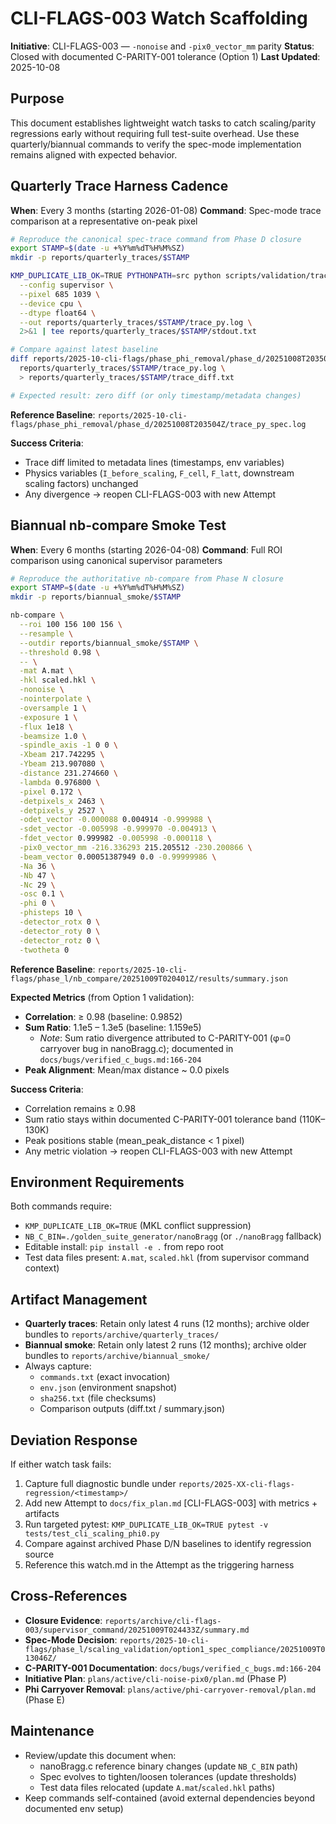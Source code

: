 # CLI-FLAGS-003 Watch Scaffolding

**Initiative**: CLI-FLAGS-003 — `-nonoise` and `-pix0_vector_mm` parity
**Status**: Closed with documented C-PARITY-001 tolerance (Option 1)
**Last Updated**: 2025-10-08

## Purpose

This document establishes lightweight watch tasks to catch scaling/parity regressions early without requiring full test-suite overhead. Use these quarterly/biannual commands to verify the spec-mode implementation remains aligned with expected behavior.

## Quarterly Trace Harness Cadence

**When**: Every 3 months (starting 2026-01-08)
**Command**: Spec-mode trace comparison at a representative on-peak pixel

```bash
# Reproduce the canonical spec-trace command from Phase D closure
export STAMP=$(date -u +%Y%m%dT%H%M%SZ)
mkdir -p reports/quarterly_traces/$STAMP

KMP_DUPLICATE_LIB_OK=TRUE PYTHONPATH=src python scripts/validation/trace_harness.py \
  --config supervisor \
  --pixel 685 1039 \
  --device cpu \
  --dtype float64 \
  --out reports/quarterly_traces/$STAMP/trace_py.log \
  2>&1 | tee reports/quarterly_traces/$STAMP/stdout.txt

# Compare against latest baseline
diff reports/2025-10-cli-flags/phase_phi_removal/phase_d/20251008T203504Z/trace_py_spec.log \
  reports/quarterly_traces/$STAMP/trace_py.log \
  > reports/quarterly_traces/$STAMP/trace_diff.txt

# Expected result: zero diff (or only timestamp/metadata changes)
```

**Reference Baseline**: `reports/2025-10-cli-flags/phase_phi_removal/phase_d/20251008T203504Z/trace_py_spec.log`

**Success Criteria**:
- Trace diff limited to metadata lines (timestamps, env variables)
- Physics variables (`I_before_scaling`, `F_cell`, `F_latt`, downstream scaling factors) unchanged
- Any divergence → reopen CLI-FLAGS-003 with new Attempt

## Biannual nb-compare Smoke Test

**When**: Every 6 months (starting 2026-04-08)
**Command**: Full ROI comparison using canonical supervisor parameters

```bash
# Reproduce the authoritative nb-compare from Phase N closure
export STAMP=$(date -u +%Y%m%dT%H%M%SZ)
mkdir -p reports/biannual_smoke/$STAMP

nb-compare \
  --roi 100 156 100 156 \
  --resample \
  --outdir reports/biannual_smoke/$STAMP \
  --threshold 0.98 \
  -- \
  -mat A.mat \
  -hkl scaled.hkl \
  -nonoise \
  -nointerpolate \
  -oversample 1 \
  -exposure 1 \
  -flux 1e18 \
  -beamsize 1.0 \
  -spindle_axis -1 0 0 \
  -Xbeam 217.742295 \
  -Ybeam 213.907080 \
  -distance 231.274660 \
  -lambda 0.976800 \
  -pixel 0.172 \
  -detpixels_x 2463 \
  -detpixels_y 2527 \
  -odet_vector -0.000088 0.004914 -0.999988 \
  -sdet_vector -0.005998 -0.999970 -0.004913 \
  -fdet_vector 0.999982 -0.005998 -0.000118 \
  -pix0_vector_mm -216.336293 215.205512 -230.200866 \
  -beam_vector 0.00051387949 0.0 -0.99999986 \
  -Na 36 \
  -Nb 47 \
  -Nc 29 \
  -osc 0.1 \
  -phi 0 \
  -phisteps 10 \
  -detector_rotx 0 \
  -detector_roty 0 \
  -detector_rotz 0 \
  -twotheta 0
```

**Reference Baseline**: `reports/2025-10-cli-flags/phase_l/nb_compare/20251009T020401Z/results/summary.json`

**Expected Metrics** (from Option 1 validation):
- **Correlation**: ≥ 0.98 (baseline: 0.9852)
- **Sum Ratio**: 1.1e5 – 1.3e5 (baseline: 1.159e5)
  - *Note*: Sum ratio divergence attributed to C-PARITY-001 (φ=0 carryover bug in nanoBragg.c); documented in `docs/bugs/verified_c_bugs.md:166-204`
- **Peak Alignment**: Mean/max distance ~ 0.0 pixels

**Success Criteria**:
- Correlation remains ≥ 0.98
- Sum ratio stays within documented C-PARITY-001 tolerance band (110K–130K)
- Peak positions stable (mean_peak_distance < 1 pixel)
- Any metric violation → reopen CLI-FLAGS-003 with new Attempt

## Environment Requirements

Both commands require:
- `KMP_DUPLICATE_LIB_OK=TRUE` (MKL conflict suppression)
- `NB_C_BIN=./golden_suite_generator/nanoBragg` (or `./nanoBragg` fallback)
- Editable install: `pip install -e .` from repo root
- Test data files present: `A.mat`, `scaled.hkl` (from supervisor command context)

## Artifact Management

- **Quarterly traces**: Retain only latest 4 runs (12 months); archive older bundles to `reports/archive/quarterly_traces/`
- **Biannual smoke**: Retain only latest 2 runs (12 months); archive older bundles to `reports/archive/biannual_smoke/`
- Always capture:
  - `commands.txt` (exact invocation)
  - `env.json` (environment snapshot)
  - `sha256.txt` (file checksums)
  - Comparison outputs (diff.txt / summary.json)

## Deviation Response

If either watch task fails:
1. Capture full diagnostic bundle under `reports/2025-XX-cli-flags-regression/<timestamp>/`
2. Add new Attempt to `docs/fix_plan.md` [CLI-FLAGS-003] with metrics + artifacts
3. Run targeted pytest: `KMP_DUPLICATE_LIB_OK=TRUE pytest -v tests/test_cli_scaling_phi0.py`
4. Compare against archived Phase D/N baselines to identify regression source
5. Reference this watch.md in the Attempt as the triggering harness

## Cross-References

- **Closure Evidence**: `reports/archive/cli-flags-003/supervisor_command/20251009T024433Z/summary.md`
- **Spec-Mode Decision**: `reports/2025-10-cli-flags/phase_l/scaling_validation/option1_spec_compliance/20251009T013046Z/`
- **C-PARITY-001 Documentation**: `docs/bugs/verified_c_bugs.md:166-204`
- **Initiative Plan**: `plans/active/cli-noise-pix0/plan.md` (Phase P)
- **Phi Carryover Removal**: `plans/active/phi-carryover-removal/plan.md` (Phase E)

## Maintenance

- Review/update this document when:
  - nanoBragg.c reference binary changes (update `NB_C_BIN` path)
  - Spec evolves to tighten/loosen tolerances (update thresholds)
  - Test data files relocated (update `A.mat`/`scaled.hkl` paths)
- Keep commands self-contained (avoid external dependencies beyond documented env setup)
